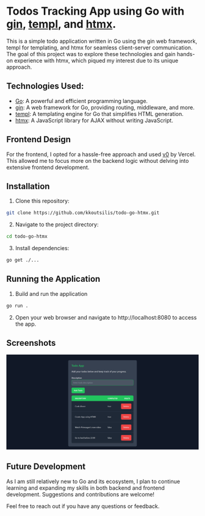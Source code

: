 # Todos Tracking App using Go with [gin](https://gin-gonic.com/), [templ](https://templ.guide/), and [htmx](https://htmx.org/).


This is a simple todo application written in Go using the gin web framework, templ for templating, and htmx for seamless client-server communication. The goal of this project was to explore these technologies and gain hands-on experience with htmx, which piqued my interest due to its unique approach.

## Technologies Used:

- [Go](https://golang.org/): A powerful and efficient programming language.
- [gin](https://gin-gonic.com/): A web framework for Go, providing routing, middleware, and more.
- [templ](https://templ.guide/): A templating engine for Go that simplifies HTML generation.
- [htmx](https://htmx.org/): A JavaScript library for AJAX without writing JavaScript.

## Frontend Design

For the frontend, I opted for a hassle-free approach and used [v0](https://v0.dev/) by Vercel. This allowed me to focus more on the backend logic without delving into extensive frontend development.

## Installation

1. Clone this repository:

```bash
git clone https://github.com/kkoutsilis/todo-go-htmx.git
```

2. Navigate to the project directory:
```bash
cd todo-go-htmx
```

3. Install dependencies:
```bash
go get ./...
```

## Running the Application

1. Build and run the application
```bash
go run .
```

2. Open your web browser and navigate to http://localhost:8080 to access the app.

## Screenshots

![Todo App](app.png)

## Future Development
As I am still relatively new to Go and its ecosystem, I plan to continue learning and expanding my skills in both backend and frontend development. Suggestions and contributions are welcome!

Feel free to reach out if you have any questions or feedback.

